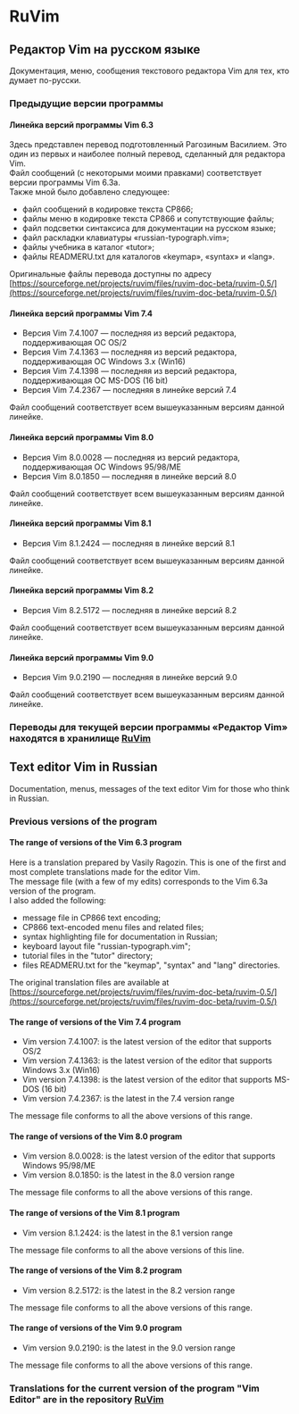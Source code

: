 # RuVim
## Редактор Vim на русском языке
Документация, меню, сообщения текстового редактора Vim для тех, кто думает по-русски.

### Предыдущие версии программы


#### Линейка версий программы Vim 6.3

Здесь представлен перевод подготовленный Рагозиным Василием. 
Это один из первых и наиболее полный перевод, сделанный для редактора Vim.   
Файл сообщений (с некоторыми моими правками) соответствует версии программы Vim 6.3a.   
Также мной было добавлено следующее:
- файл сообщений в кодировке текста CP866;
- файлы меню в кодировке текста CP866 и сопутствующие файлы;
- файл подсветки синтаксиса для документации на русском языке;
- файл раскладки клавиатуры «russian-typograph.vim»;
- файлы учебника в каталог «tutor»;
- файлы READMERU.txt для каталогов «keymap», «syntax» и «lang».

Оригинальные файлы перевода доступны по адресу [https://sourceforge.net/projects/ruvim/files/ruvim-doc-beta/ruvim-0.5/](https://sourceforge.net/projects/ruvim/files/ruvim-doc-beta/ruvim-0.5/)

#### Линейка версий программы Vim 7.4

- Версия Vim 7.4.1007 — последняя из версий редактора, поддерживающая ОС OS/2
- Версия Vim 7.4.1363 — последняя из версий редактора, поддерживающая ОС Windows 3.x (Win16)
- Версия Vim 7.4.1398 — последняя из версий редактора, поддерживающая ОС MS-DOS (16 bit)
- Версия Vim 7.4.2367 — последняя в линейке версий 7.4

Файл сообщений соответствует всем вышеуказанным версиям данной линейке.

#### Линейка версий программы Vim 8.0

- Версия Vim 8.0.0028 — последняя из версий редактора, поддерживающая ОС Windows 95/98/ME
- Версия Vim 8.0.1850 — последняя в линейке версий 8.0

Файл сообщений соответствует всем вышеуказанным версиям данной линейке.

#### Линейка версий программы Vim 8.1

- Версия Vim 8.1.2424 — последняя в линейке версий 8.1

Файл сообщений соответствует всем вышеуказанным версиям данной линейке.

#### Линейка версий программы Vim 8.2

- Версия Vim 8.2.5172 — последняя в линейке версий 8.2

Файл сообщений соответствует всем вышеуказанным версиям данной линейке.

#### Линейка версий программы Vim 9.0

- Версия Vim 9.0.2190 — последняя в линейке версий 9.0

Файл сообщений соответствует всем вышеуказанным версиям данной линейке.


### Переводы для текущей версии программы «Редактор Vim» находятся в хранилище [RuVim](https://github.com/RestorerZ/RuVim)



## Text editor Vim in Russian
Documentation, menus, messages of the text editor Vim for those who think in Russian.


### Previous versions of the program

#### The range of versions of the Vim 6.3 program

Here is a translation prepared by Vasily Ragozin.
This is one of the first and most complete translations made for the editor Vim.  
The message file (with a few of my edits) corresponds to the Vim 6.3a version of the program.  
I also added the following:
- message file in CP866 text encoding;  
- CP866 text-encoded menu files and related files;  
- syntax highlighting file for documentation in Russian;  
- keyboard layout file "russian-typograph.vim";  
- tutorial files in the "tutor" directory;  
- files READMERU.txt for the "keymap", "syntax" and "lang" directories.

The original translation files are available at [https://sourceforge.net/projects/ruvim/files/ruvim-doc-beta/ruvim-0.5/](https://sourceforge.net/projects/ruvim/files/ruvim-doc-beta/ruvim-0.5/)

#### The range of versions of the Vim 7.4 program

- Vim version 7.4.1007: is the latest version of the editor that supports OS/2  
- Vim version 7.4.1363: is the latest version of the editor that supports Windows 3.x (Win16)  
- Vim version 7.4.1398: is the latest version of the editor that supports MS-DOS (16 bit)  
- Vim version 7.4.2367: is the latest in the 7.4 version range

The message file conforms to all the above versions of this range.

#### The range of versions of the Vim 8.0 program

- Vim version 8.0.0028: is the latest version of the editor that supports Windows 95/98/ME
- Vim version 8.0.1850: is the latest in the 8.0 version range

The message file conforms to all the above versions of this range.

#### The range of versions of the Vim 8.1 program

- Vim version 8.1.2424: is the latest in the 8.1 version range

The message file conforms to all the above versions of this line.

#### The range of versions of the Vim 8.2 program

- Vim version 8.2.5172: is the latest in the 8.2 version range

The message file conforms to all the above versions of this range.

#### The range of versions of the Vim 9.0 program

- Vim version 9.0.2190: is the latest in the 9.0 version range

The message file conforms to all the above versions of this range.


### Translations for the current version of the program "Vim Editor" are in the repository [RuVim](https://github.com/RestorerZ/RuVim)
